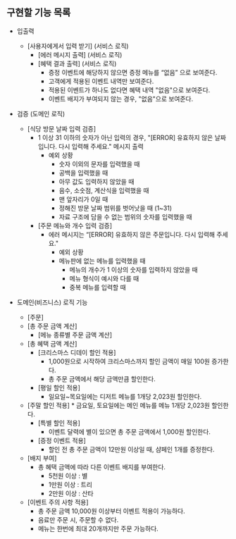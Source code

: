 ## 구현할 기능 목록
* 입출력
    * [사용자에게서 입력 받기] (서비스 로직)
        * [에러 메시지 출력] (서비스 로직)
        * [혜택 결과 출력] (서비스 로직)
          * 증정 이벤트에 해당하지 않으면 증정 메뉴를 “없음” 으로 보여준다.
          * 고객에게 적용된 이벤트 내역만 보여준다.
          * 적용된 이벤트가 하나도 없다면 혜택 내역 "없음"으로 보여준다.
          * 이벤트 배지가 부여되지 않는 경우, "없음"으로 보여준다.



* 검증 (도메인 로직)
    * [식당 방문 날짜 입력 검증]
        * 1 이상 31 이하의 숫자가 아닌 입력의 경우, "[ERROR] 유효하지 않은 날짜입니다. 다시 입력해 주세요." 메시지 출력
            * 예외 상황
              * 숫자 이외의 문자를 입력했을 때
              * 공백을 입력했을 때
              * 아무 값도 입력하지 않았을 때
              * 음수, 소숫점, 계산식을 입력했을 때
              * 맨 앞자리가 0일 때
              * 정해진 방문 날짜 범위를 벗어낫을 때 (1~31)
              * 자료 구조에 담을 수 없는 범위의 숫자를 입력했을 때
        * [주문 메뉴와 개수 입력 검증]
          * 에러 메시지는 “[ERROR] 유효하지 않은 주문입니다. 다시 입력해 주세요."
              * 예외 상황
              * 메뉴판에 없는 메뉴를 입력했을 때
                  * 메뉴의 개수가 1 이상의 숫자를 입력하지 않았을 때
                  * 메뉴 형식이 예시와 다를 때
                  * 중복 메뉴를 입력할 때


* 도메인(비즈니스) 로직 기능
    * [주문]
    * [총 주문 금액 계산]
        * [메뉴 종류별 주문 금액 계산]
    * [총 혜택 금액 계산]
        * [크리스마스 디데이 할인 적용]
            * 1,000원으로 시작하여  크리스마스까지 할인 금액이 매일 100원 증가한다.
            * 총 주문 금액에서 해당 금액만큼 할인한다.
        * [평일 할인 적용]
            * 일요일~목요일에는 디저트 메뉴를 1개당 2,023원 할인한다.
    * [주말 할인 적용]
            * 금요일, 토요일에는 메인 메뉴를 메뉴 1개당 2,023원 할인한다.
        * [특별 할인 적용]
            * 이벤트 달력에 별이 있으면 총 주문 금액에서 1,000원 할인한다.
        * [증정 이벤트 적용]
            * 할인 전 총 주문 금액이 12만원 이상일 때, 샴페인 1개를 증정한다.
    * [배지 부여]
        * 총 혜택 금액에 따라 다른 이벤트 배지를 부여한다.
            * 5천원 이상 : 별
            * 1만원 이상 : 트리
            * 2만원 이상 : 산타
    * [이벤트 주의 사항 적용]
        * 총 주문 금액 10,000원 이상부터 이벤트 적용이 가능하다.
        * 음료만 주문 시, 주문할 수 없다.
        * 메뉴는 한번에 최대 20개까지만 주문 가능하다.